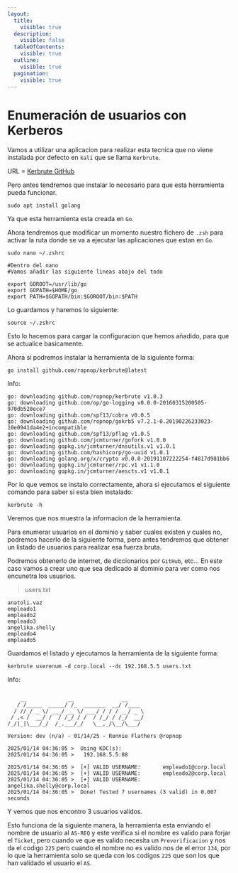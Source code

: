 ```yaml
---
layout:
  title:
    visible: true
  description:
    visible: false
  tableOfContents:
    visible: true
  outline:
    visible: true
  pagination:
    visible: true
---
```


# Enumeración de usuarios con Kerberos

Vamos a utilizar una aplicacion para realizar esta tecnica que no viene instalada por defecto en `kali` que se llama `Kerbrute`.

URL = [Kerbrute GitHub](https://github.com/ropnop/kerbrute)

Pero antes tendremos que instalar lo necesario para que esta herramienta pueda funcionar.

```shell
sudo apt install golang
```

Ya que esta herramienta esta creada en `Go`.

Ahora tendremos que modificar un momento nuestro fichero de `.zsh` para activar la ruta donde se va a ejecutar las aplicaciones que estan en `Go`.

```shell
sudo nano ~/.zshrc

#Dentro del nano
#Vamos añadir las siguiente lineas abajo del todo

export GOROOT=/usr/lib/go
export GOPATH=$HOME/go
export PATH=$GOPATH/bin:$GOROOT/bin:$PATH
```

Lo guardamos y haremos lo siguiente:

```shell
source ~/.zshrc
```

Esto lo hacemos para cargar la configuracion que hemos añadido, para que se actualice basicamente.

Ahora si podremos instalar la herramienta de la siguiente forma:

```shell
go install github.com/ropnop/kerbrute@latest
```

Info:

```
go: downloading github.com/ropnop/kerbrute v1.0.3
go: downloading github.com/op/go-logging v0.0.0-20160315200505-970db520ece7
go: downloading github.com/spf13/cobra v0.0.5
go: downloading github.com/ropnop/gokrb5 v7.2.1-0.20190226233023-10e0941da4e2+incompatible
go: downloading github.com/spf13/pflag v1.0.5
go: downloading github.com/jcmturner/gofork v1.0.0
go: downloading gopkg.in/jcmturner/dnsutils.v1 v1.0.1
go: downloading github.com/hashicorp/go-uuid v1.0.1
go: downloading golang.org/x/crypto v0.0.0-20191107222254-f4817d981bb6
go: downloading gopkg.in/jcmturner/rpc.v1 v1.1.0
go: downloading gopkg.in/jcmturner/aescts.v1 v1.0.1
```

Por lo que vemos se instalo correctamente, ahora si ejecutamos el siguiente comando para saber si esta bien instalado:

```shell
kerbrute -h
```

Veremos que nos muestra la informacion de la herramienta.

Para enumerar usuarios en el dominio y saber cuales existen y cuales no, podremos hacerlo de la siguiente forma, pero antes tendremos que obtener un listado de usuarios para realizar esa fuerza bruta.

Podremos obtenerlo de internet, de diccionarios por `GitHub`, etc... En este caso vamos a crear uno que sea dedicado al dominio para ver como nos encunetra los usuarios.

> users.txt

```
anatoli.vaz
empleado1
empleado2
empleado3
angelika.shelly
empleado4
empleado5
```

Guardamos el listado y ejecutamos la herramienta de la siguiente forma:

```shell
kerbrute userenum -d corp.local --dc 192.168.5.5 users.txt
```

Info:

```

    __             __               __     
   / /_____  _____/ /_  _______  __/ /____ 
  / //_/ _ \/ ___/ __ \/ ___/ / / / __/ _ \
 / ,< /  __/ /  / /_/ / /  / /_/ / /_/  __/
/_/|_|\___/_/  /_.___/_/   \__,_/\__/\___/                                        

Version: dev (n/a) - 01/14/25 - Ronnie Flathers @ropnop

2025/01/14 04:36:05 >  Using KDC(s):
2025/01/14 04:36:05 >   192.168.5.5:88

2025/01/14 04:36:05 >  [+] VALID USERNAME:       empleado1@corp.local
2025/01/14 04:36:05 >  [+] VALID USERNAME:       empleado2@corp.local
2025/01/14 04:36:05 >  [+] VALID USERNAME:       angelika.shelly@corp.local
2025/01/14 04:36:05 >  Done! Tested 7 usernames (3 valid) in 0.007 seconds
```

Y vemos que nos encontro 3 usuarios validos.

Esto funciona de la siguiente manera, la herramienta esta enviando el nombre de usuario al `AS-REQ` y este verifica si el nombre es valido para forjar el `Ticket`, pero cuando ve que es valido necesita un `Preverificacion` y nos da el codigo `225` pero cuando el nombre no es valido nos de el error `134`, por lo que la herramienta solo se queda con los codigos `225` que son los que han validado el usuario el `AS`.

